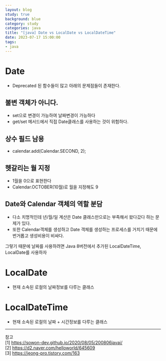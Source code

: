 ```yaml
---
layout: blog
study: true
background: blue
category: study
categories: java
title: "[java] Date vs LocalDate vs LocalDateTime"
date: 2023-07-17 15:00:00
tags:
- java
---
```


# Date
- Deprecated 된 함수들이 많고 아래의 문제점들이 존재한다.

## 불변 객체가 아니다.
- set으로 변경이 가능하여 날짜변경이 가능하다
- get/set 메서드에서 직접 Date클래스를 사용하는 것이 위험하다.

## 상수 필드 남용
- calendar.add(Calendar.SECOND, 2);

## 헷갈리는 월 지정
- 1월을 0으로 표현한다 
- Calendar.OCTOBER(10월)로 월을 지정해도 9

## Date와 Calendar 객체의 역할 분담
- 다소 치명적인데 년/월/일 계산은 Date 클래스만으로는 부족해서 왔다갔다 하는 문제가 있다. 
- 또한 Calendar객체를 생성하고 Date 객체를 생성하는 프로세스를 거치기 때문에 번거롭고 생성비용이 비싸다.

그렇기 때문에 날짜를 사용하려면 Java 8버전에서 추가된 LocalDateTime, LocalDate를 사용하자

# LocalDate
- 현재 소속된 로컬의 날짜정보를 다루는 클래스

# LocalDateTime
- 현재 소속된 로컬의 날짜 + 시간정보를 다루는 클래스


---
참고  
[1] https://sowon-dev.github.io/2020/08/05/200806javai/  
[2] https://d2.naver.com/helloworld/645609  
[3] https://jeong-pro.tistory.com/163